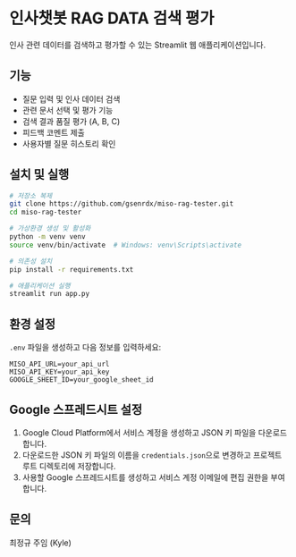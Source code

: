 # 인사챗봇 RAG DATA 검색 평가

인사 관련 데이터를 검색하고 평가할 수 있는 Streamlit 웹 애플리케이션입니다.

## 기능

- 질문 입력 및 인사 데이터 검색
- 관련 문서 선택 및 평가 기능
- 검색 결과 품질 평가 (A, B, C)
- 피드백 코멘트 제출
- 사용자별 질문 히스토리 확인

## 설치 및 실행

```bash
# 저장소 복제
git clone https://github.com/gsenrdx/miso-rag-tester.git
cd miso-rag-tester

# 가상환경 생성 및 활성화
python -m venv venv
source venv/bin/activate  # Windows: venv\Scripts\activate

# 의존성 설치
pip install -r requirements.txt

# 애플리케이션 실행
streamlit run app.py
```

## 환경 설정

`.env` 파일을 생성하고 다음 정보를 입력하세요:

```
MISO_API_URL=your_api_url
MISO_API_KEY=your_api_key
GOOGLE_SHEET_ID=your_google_sheet_id
```

## Google 스프레드시트 설정

1. Google Cloud Platform에서 서비스 계정을 생성하고 JSON 키 파일을 다운로드합니다.
2. 다운로드한 JSON 키 파일의 이름을 `credentials.json`으로 변경하고 프로젝트 루트 디렉토리에 저장합니다.
3. 사용할 Google 스프레드시트를 생성하고 서비스 계정 이메일에 편집 권한을 부여합니다.

## 문의

최정규 주임 (Kyle)
